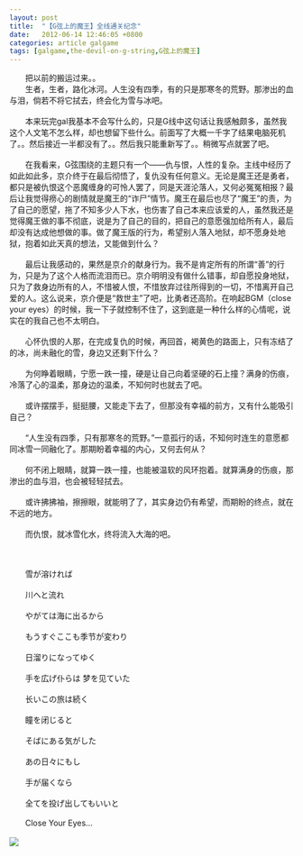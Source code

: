 ```yaml
---
layout: post
title:  "【G弦上的魔王】全线通关纪念"
date:   2012-06-14 12:46:05 +0800
categories: article galgame
tags: [galgame,the-devil-on-g-string,G弦上的魔王]
---
```


<div style="text-indent:2em;">把以前的搬运过来。。
<div>生者，生者，路化冰河。人生没有四季，有的只是那寒冬的荒野。那渗出的血与泪，倘若不将它拭去，终会化为雪与冰吧。</div>
<!-- more -->
<div><br></div>
<div>
本来玩完gal我基本不会写什么的，只是G线中这句话让我感触颇多，虽然我这个人文笔不怎么样，却也想留下些什么。前面写了大概一千字了结果电脑死机了。。然后接近一半都没有了。。然后我只能重新写了。。稍微写点就罢了吧。</div>
<div><br></div>
<div>
在我看来，G弦围绕的主题只有一个——仇与恨，人性的复杂。主线中经历了如此如此多，京介终于在最后彻悟了，复仇没有任何意义。无论是魔王还是勇者，都只是被仇恨这个恶魔缠身的可怜人罢了，同是天涯沦落人，又何必冤冤相报？最后让我觉得痨心的剧情就是魔王的“诈尸”情节。魔王在最后也尽了“魔王”的责，为了自己的愿望，拖了不知多少人下水，也伤害了自己本来应该爱的人，虽然我还是觉得魔王做的事不彻底，说是为了自己的目的，把自己的意愿强加给所有人，最后却没有达成他想做的事。做了魔王版的行为，希望别人落入地狱，却不愿身处地狱，抱着如此天真的想法，又能做到什么？</div>
<div><br></div>
<div>
最后让我感动的，果然是京介的献身行为。我不是肯定所有的所谓“善”的行为，只是为了这个人格而流泪而已。京介明明没有做什么错事，却自愿投身地狱，只为了救身边所有的人，不惜被人恨，不惜放弃过往所得到的一切，不惜离开自己爱的人。这么说来，京介便是“救世主”了吧，比勇者还高阶。在响起BGM（close
your eyes）的时候，我一下子就控制不住了，这到底是一种什么样的心情呢，说实在的我自己也不太明白。</div>
<div><br></div>
<div>心怀仇恨的人那，在完成复仇的时候，再回首，褐黄色的路面上，只有冻结了的冰，尚未融化的雪，身边又还剩下什么？</div>
<div><br></div>
<div>
为何睁着眼睛，宁愿一跌一撞，硬是让自己向着坚硬的石上撞？满身的伤痕，冷落了心的温柔，那身边的温柔，不知何时也就去了吧。</div>
<div><br></div>
<div>或许摆摆手，挺挺腰，又能走下去了，但那没有幸福的前方，又有什么能吸引自己？</div>
<div><br></div>
<div>
“人生没有四季，只有那寒冬的荒野。”一意孤行的话，不知何时连生的意愿都同冰雪一同融化了。那期盼着幸福的内心，又何去何从？</div>
<div><br></div>
<div>何不闭上眼睛，就算一跌一撞，也能被温软的风环抱着。就算满身的伤痕，那渗出的血与泪，也会被轻轻拭去。</div>
<div><br></div>
<div>或许拂拂袖，擦擦眼，就能明了了，其实身边仍有希望，而期盼的终点，就在不远的地方。</div>
<div><br></div>
<div>而仇恨，就冰雪化水，终将流入大海的吧。</div>
<div><br></div>
<div><br></div>
<div><br></div>
<div>雪が溶ければ&nbsp;<wbr></div>
<div><br></div>
<div>川へと流れ　　</div>
<div><br></div>
<div>やがては海に出るから　　</div>
<div><br></div>
<div>もうすぐここも季节が変わり　　</div>
<div><br></div>
<div>日溜りになってゆく　　</div>
<div><br></div>
<div>手を広げ仆らは 梦を见ていた　　</div>
<div><br></div>
<div>长いこの旅は続く　　</div>
<div><br></div>
<div>瞳を闭じると&nbsp;<wbr></div>
<div><br></div>
<div>そばにある気がした　　</div>
<div><br></div>
<div>あの日々にもし&nbsp;<wbr></div>
<div><br></div>
<div>手が届くなら　　</div>
<div><br></div>
<div>全てを投げ出してもいいと</div>
<div><br></div>
<div>Close Your Eyes...</div>
<div><br></div>
<img src="{{ site.post_image_directory }}/2013-01-14-the-devil-on-g-string-1.jpg" >

